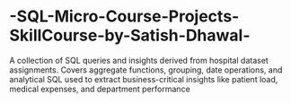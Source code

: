 # -SQL-Micro-Course-Projects-SkillCourse-by-Satish-Dhawal-
A collection of SQL queries and insights derived from hospital dataset assignments. Covers aggregate functions, grouping, date operations, and analytical SQL used to extract business-critical insights like patient load, medical expenses, and department performance
